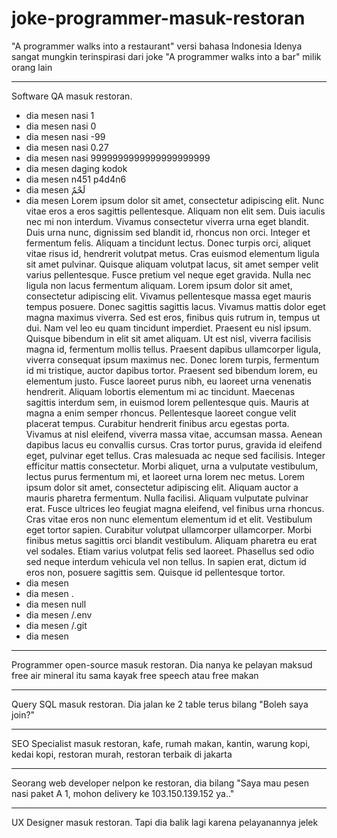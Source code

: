 # joke-programmer-masuk-restoran

"A programmer walks into a restaurant" versi bahasa Indonesia Idenya sangat mungkin terinspirasi dari joke "A programmer walks into a bar" milik orang lain

---

Software QA masuk restoran. 
- dia mesen nasi 1 
- dia mesen nasi 0 
- dia mesen nasi -99 
- dia mesen nasi 0.27 
- dia mesen nasi 9999999999999999999999
- dia mesen daging kodok
- dia mesen n451 p4d4n6
- dia mesen لَحْمٌ
- dia mesen Lorem ipsum dolor sit amet, consectetur adipiscing elit. Nunc vitae eros a eros sagittis pellentesque. Aliquam non elit sem. Duis iaculis nec mi non interdum. Vivamus consectetur viverra urna eget blandit. Duis urna nunc, dignissim sed blandit id, rhoncus non orci. Integer et fermentum felis. Aliquam a tincidunt lectus.
Donec turpis orci, aliquet vitae risus id, hendrerit volutpat metus. Cras euismod elementum ligula sit amet pulvinar. Quisque aliquam volutpat lacus, sit amet semper velit varius pellentesque. Fusce pretium vel neque eget gravida. Nulla nec ligula non lacus fermentum aliquam. Lorem ipsum dolor sit amet, consectetur adipiscing elit. Vivamus pellentesque massa eget mauris tempus posuere. Donec sagittis sagittis lacus. Vivamus mattis dolor eget magna maximus viverra. Sed est eros, finibus quis rutrum in, tempus ut dui. Nam vel leo eu quam tincidunt imperdiet. Praesent eu nisl ipsum.
Quisque bibendum in elit sit amet aliquam. Ut est nisl, viverra facilisis magna id, fermentum mollis tellus. Praesent dapibus ullamcorper ligula, viverra consequat ipsum maximus nec. Donec lorem turpis, fermentum id mi tristique, auctor dapibus tortor. Praesent sed bibendum lorem, eu elementum justo. Fusce laoreet purus nibh, eu laoreet urna venenatis hendrerit. Aliquam lobortis elementum mi ac tincidunt. Maecenas sagittis interdum sem, in euismod lorem pellentesque quis. Mauris at magna a enim semper rhoncus.
Pellentesque laoreet congue velit placerat tempus. Curabitur hendrerit finibus arcu egestas porta. Vivamus at nisl eleifend, viverra massa vitae, accumsan massa. Aenean dapibus lacus eu convallis cursus. Cras tortor purus, gravida id eleifend eget, pulvinar eget tellus. Cras malesuada ac neque sed facilisis. Integer efficitur mattis consectetur. Morbi aliquet, urna a vulputate vestibulum, lectus purus fermentum mi, et laoreet urna lorem nec metus. Lorem ipsum dolor sit amet, consectetur adipiscing elit. Aliquam auctor a mauris pharetra fermentum. Nulla facilisi.
Aliquam vulputate pulvinar erat. Fusce ultrices leo feugiat magna eleifend, vel finibus urna rhoncus. Cras vitae eros non nunc elementum elementum id et elit. Vestibulum eget tortor sapien. Curabitur volutpat ullamcorper ullamcorper. Morbi finibus metus sagittis orci blandit vestibulum. Aliquam pharetra eu erat vel sodales. Etiam varius volutpat felis sed laoreet. Phasellus sed odio sed neque interdum vehicula vel non tellus. In sapien erat, dictum id eros non, posuere sagittis sem. Quisque id pellentesque tortor.
- dia mesen
- dia mesen .
- dia mesen null
- dia mesen /.env
- dia mesen /.git
- dia mesen <script>getCreditCard()</script>

---

Programmer open-source masuk restoran. Dia nanya ke pelayan maksud free air mineral itu sama kayak free speech atau free makan

---

Query SQL masuk restoran. Dia jalan ke 2 table terus bilang "Boleh saya join?"

---

SEO Specialist masuk restoran, kafe, rumah makan, kantin, warung kopi, kedai kopi, restoran murah, restoran terbaik di jakarta

---

Seorang web developer nelpon ke restoran, dia bilang "Saya mau pesen nasi paket A 1, mohon delivery ke 103.150.139.152 ya.."

---

UX Designer masuk restoran. Tapi dia balik lagi karena pelayanannya jelek
